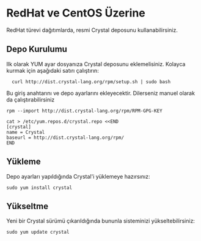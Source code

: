 # RedHat ve CentOS Üzerine

RedHat türevi dağıtımlarda, resmi Crystal deposunu kullanabilirsiniz.

## Depo Kurulumu

Ilk olarak YUM ayar dosyanıza Crystal deposunu eklemelisiniz. Kolayca kurmak için aşağıdaki satırı çalıştırın:

```
  curl http://dist.crystal-lang.org/rpm/setup.sh | sudo bash
```

Bu giriş anahtarını ve depo ayarlarını ekleyecektir. Dilerseniz manuel olarak da çalıştırabilirsiniz

```
rpm --import http://dist.crystal-lang.org/rpm/RPM-GPG-KEY

cat > /etc/yum.repos.d/crystal.repo <<END
[crystal]
name = Crystal
baseurl = http://dist.crystal-lang.org/rpm/
END
```

## Yükleme
Depo ayarları yapıldığında Crystal'i yüklemeye hazırsınız:

```
sudo yum install crystal
```

## Yükseltme

Yeni bir Crystal sürümü çıkarıldığında bununla sisteminizi yükseltebilirsiniz:
```
sudo yum update crystal
```
